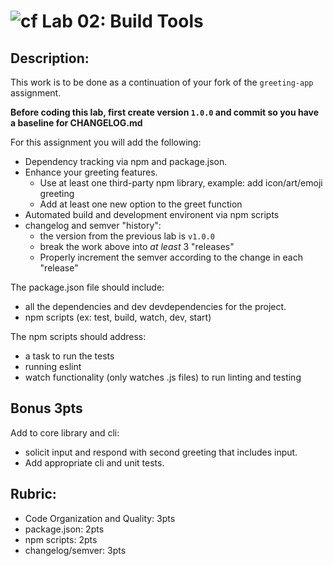 ![cf](http://i.imgur.com/7v5ASc8.png)  Lab 02: Build Tools
===

## Description:

This work is to be done as a continuation of your fork of the `greeting-app` assignment.

__Before coding this lab, first create version `1.0.0` and commit so you have a baseline for CHANGELOG.md__
 
For this assignment you will add the following:
  * Dependency tracking via npm and package.json. 
  * Enhance your greeting features. 
    * Use at least one third-party npm library, example: add icon/art/emoji greeting
    * Add at least one new option to the greet function
  * Automated build and development environent via npm scripts
  * changelog and semver "history":
    * the version from the previous lab is `v1.0.0`
    * break the work above into _at least_ 3 "releases"
    * Properly increment the semver according to the change in each "release"

The package.json file should include:
  * all the dependencies and dev devdependencies for the project.
  * npm scripts (ex: test, build, watch, dev, start)

The npm scripts should address:
  * a task to run the tests
  * running eslint
  * watch functionality (only watches .js files) to run linting and testing

## Bonus **3pts**  
Add to core library and cli:
* solicit input and respond with second greeting that includes input.
* Add appropriate cli and unit tests. 

## Rubric:

* Code Organization and Quality: 3pts
* package.json: 2pts
* npm scripts: 2pts
* changelog/semver: 3pts
